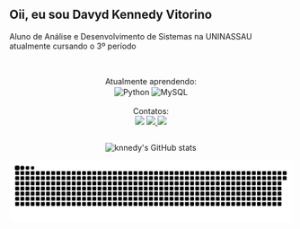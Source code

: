 <h2> Oii, eu sou Davyd Kennedy Vitorino</h2>
Aluno de Análise e Desenvolvimento de Sistemas na UNINASSAU atualmente cursando o 3º período<br>

##

<div align="center" style="display: inline_block"><br>
  Atualmente aprendendo:<br>
  <img align="center" alt="Python" height="55" width="50" src="https://cdn.jsdelivr.net/gh/devicons/devicon/icons/python/python-original-wordmark.svg" />
  <img align="center" alt="MySQL" height="55" width="50" src="https://cdn.jsdelivr.net/gh/devicons/devicon/icons/mysql/mysql-plain.svg"/>
</div>
<br>  


<div align="center">
  Contatos:<br>
  <a href="https://instagram.com/vitorinokennedy" target="_blank"><img src="https://img.shields.io/badge/-Instagram-%23E4405F?style=for-the-badge&logo=instagram&logoColor=white" target="_blank"></a>
  <a href = "mailto:dkennyvs@gmail.com"><img src="https://img.shields.io/badge/-Gmail-%23333?style=for-the-badge&logo=gmail&logoColor=black" target="_blank">    </a>
  <a href="https://www.linkedin.com/in/kennedy-vitorino-595b63238/" target="_blank"><img src="https://img.shields.io/badge/-LinkedIn-%230077B5?style=for-the-badge&logo=linkedin&logoColor=white" target="_blank"></a> 


##

![knnedy's GitHub stats](https://github-readme-stats.vercel.app/api?username=knnedy&show_icons=true&theme=transparent)

![Snake animation](https://github.com/kennedyvitorino/kennedyvitorino/blob/output/github-contribution-grid-snake.svg)
 </div>
